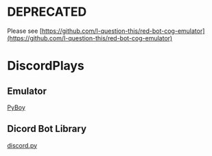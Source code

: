 # **DEPRECATED**
Please see [https://github.com/I-question-this/red-bot-cog-emulator](https://github.com/I-question-this/red-bot-cog-emulator)

# DiscordPlays

## Emulator
[PyBoy](https://github.com/Baekalfen/PyBoy)

## Dicord Bot Library
[discord.py](https://github.com/Rapptz/discord.py)

